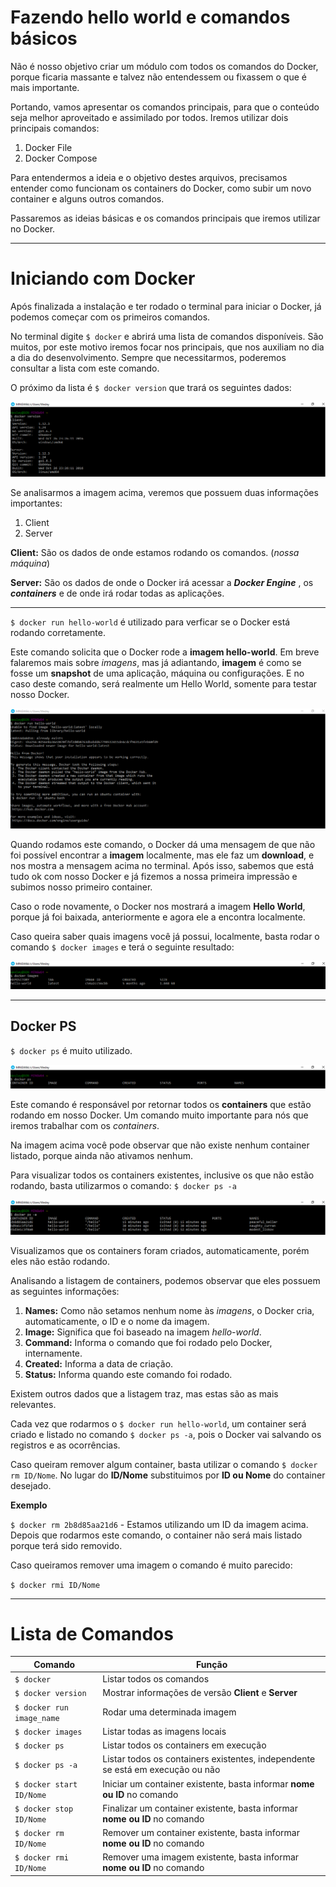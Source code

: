 # Fazendo hello world e comandos básicos

Não é nosso objetivo criar um módulo com todos os comandos do Docker, porque ficaria massante e talvez não entendessem ou fixassem o que é mais importante.

Portando, vamos apresentar os comandos principais, para que o conteúdo seja melhor aproveitado e assimilado por todos. 
Iremos utilizar dois principais comandos:

1. Docker File
2. Docker Compose

Para entendermos a ideia e o objetivo destes arquivos, precisamos entender como funcionam os containers do Docker, como subir um novo container e alguns outros comandos.

Passaremos as ideias básicas e os comandos principais que iremos utilizar no Docker.

***

# Iniciando com Docker

Após finalizada a instalação e ter rodado o terminal para iniciar o Docker, já podemos começar com os primeiros comandos.

No terminal digite `$ docker` e abrirá uma lista de comandos disponíveis. São muitos, por este motivo iremos focar nos principais, que nos auxiliam no dia a dia do desenvolvimento.
Sempre que necessitarmos, poderemos consultar a lista com este comando.


O próximo da lista é `$ docker version` que trará os seguintes dados:

![Docker Version](./images/docker-version-command.png "Docker Version Command")

Se analisarmos a imagem acima, veremos que possuem duas informações importantes:

1. Client
2. Server

**Client:** São os dados de onde estamos rodando os comandos. (_nossa máquina_)

**Server:** São os dados de onde o Docker irá acessar a **_Docker Engine_** , os **_containers_** e de onde irá rodar todas as aplicações.

***
`$ docker run hello-world` é utilizado para verficar se o Docker está rodando corretamente.

Este comando solicita que o Docker rode a **imagem hello-world**. Em breve falaremos mais sobre _imagens_, mas já adiantando, **imagem** é como se fosse um **snapshot** de uma aplicação, máquina ou configurações. E no caso deste comando, será realmente um Hello World, somente para testar nosso Docker.

![Docker Hello World](./images/docker-hello-world.png "Hello World")

Quando rodamos este comando, o Docker dá uma mensagem de que não foi possível encontrar a **imagem** localmente, mas ele faz um **download**, e nos mostra a mensagem acima no terminal. Após isso, sabemos que está tudo ok com nosso Docker e já fizemos a nossa primeira impressão e subimos nosso primeiro container.

Caso o rode novamente, o Docker nos mostrará a imagem **Hello World**, porque já foi baixada, anteriormente e agora ele a encontra localmente.

Caso queira saber quais imagens você já possui, localmente, basta rodar o comando `$ docker images` e terá o seguinte resultado:

![Docker Images](./images/docker-images.png "Docker Imagens")

***

## Docker PS

`$ docker ps` é muito utilizado.

![Docker ps](./images/docker-ps.png "Docker ps")

Este comando é responsável por retornar todos os **containers** que estão rodando em nosso Docker. Um comando muito importante para nós que iremos trabalhar com os _containers_.

Na imagem acima você pode observar que não existe nenhum container listado, porque ainda não ativamos nenhum.

Para visualizar todos os containers existentes, inclusive os que não estão rodando, basta utilizarmos o comando: `$ docker ps -a`

![Docker ps -a](./images/docker-ps-a.png "Docker ps -a")

Visualizamos que os containers foram criados, automaticamente, porém eles não estão rodando.

Analisando a listagem de containers, podemos observar que eles possuem as seguintes informações:

1. **Names:** Como não setamos nenhum nome às _imagens_, o Docker cria, automaticamente, o ID e o nome da imagem.
2. **Image:** Significa que foi baseado na imagem _hello-world_.
3. **Command:** Informa o comando que foi rodado pelo Docker, internamente.
4. **Created:** Informa a data de criação.
5. **Status:** Informa quando este comando foi rodado.

Existem outros dados que a listagem traz, mas estas são as mais relevantes.

Cada vez que rodarmos o `$ docker run hello-world`, um container será criado e listado no comando `$ docker ps -a`, pois o Docker vai salvando os registros e as ocorrências.

Caso queiram remover algum container, basta utilizar o comando `$ docker rm ID/Nome`. No lugar do **ID/Nome**  substituimos por **ID ou Nome** do container desejado.

**Exemplo**

`$ docker rm 2b8d85aa21d6` - Estamos utilizando um ID da imagem acima. Depois que  rodarmos este comando, o container não será mais listado porque terá sido removido.

Caso queiramos remover uma imagem o comando é muito parecido:

`$ docker rmi ID/Nome`

***

# Lista de Comandos

Comando | Função
------------ | ------------
`$ docker` | Listar todos os comandos
`$ docker version` | Mostrar informações de versão **Client** e **Server**
`$ docker run image_name` | Rodar uma determinada imagem
`$ docker images` | Listar todas as imagens locais
`$ docker ps` | Listar todos os containers em execução
`$ docker ps -a` | Listar todos os containers existentes, independente se está em execução ou não
`$ docker start ID/Nome` | Iniciar um container existente, basta informar **nome ou ID** no comando
`$ docker stop ID/Nome` | Finalizar um container existente, basta informar **nome ou ID** no comando
`$ docker rm ID/Nome` | Remover um container existente, basta informar **nome ou ID** no comando
`$ docker rmi ID/Nome` | Remover uma imagem existente, basta informar **nome ou ID** no comando